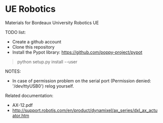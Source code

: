# UE Robotics
Materials for Bordeaux University Robotics UE

TODO list:

- Create a github account
- Clone this repository
- Install the Pypot library: https://github.com/poppy-project/pypot

> python setup.py install --user


NOTES:
- In case of permission problem on the serial port (Permission denied:
'/dev/ttyUSB0') relog yourself.


Related documentation:

- AX-12.pdf
- http://support.robotis.com/en/product/dynamixel/ax_series/dxl_ax_actuator.htm
